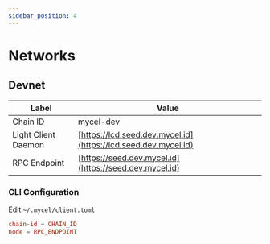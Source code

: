 ```yaml
---
sidebar_position: 4
---
```


# Networks

## Devnet

| Label               | Value                                                          |
| ------------------- | -------------------------------------------------------------- |
| Chain ID            | mycel-dev                                                      |
| Light Client Daemon | [https://lcd.seed.dev.mycel.id](https://lcd.seed.dev.mycel.id) |
| RPC Endpoint        | [https://seed.dev.mycel.id](https://seed.dev.mycel.id)         |

### CLI Configuration

Edit `~/.mycel/client.toml`

```toml
chain-id = CHAIN_ID
node = RPC_ENDPOINT
```

